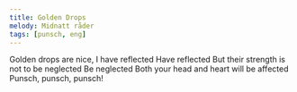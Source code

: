 ```yaml
---
title: Golden Drops
melody: Midnatt råder
tags: [punsch, eng]
---
```


Golden drops are nice, I have reflected
Have reflected
But their strength is not to be neglected
Be neglected
Both your head and heart will be affected
Punsch, punsch, punsch!
